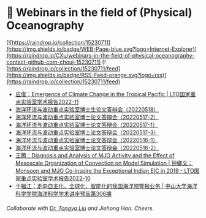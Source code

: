 # 🌊 Webinars in the field of (Physical) Oceanography

[![https://raindrop.io/collection/15230711](https://img.shields.io/badge/WEB-Page-blue.svg?logo=Internet-Explorer)](https://raindrop.io/CXu/webinars-in-the-field-of-physical-oceanography-contact-github-com-chouj-15230711) [![https://raindrop.io/collection/15230711/feed](https://img.shields.io/badge/RSS-Feed-orange.svg?logo=rss)](https://raindrop.io/collection/15230711/feed)

<!-- BLOG-POST-LIST:START -->
- [应俊：Emergence of Climate Change in the Tropical Pacific | LTO国家重点实验室学术报告2022-11](https://mp.weixin.qq.com/s/FIPD2wFZu0gHUkLrv25TPg)
- [海洋环流与波动重点实验室博士生论文答辩会（20220518）](https://mp.weixin.qq.com/s/yogL396jrXUx-S6Btt37Rw)
- [海洋环流与波动重点实验室博士论文答辩会（20220517-2）](https://mp.weixin.qq.com/s/vZRlPkvDJzHZKx-8bWRqZQ)
- [海洋环流与波动重点实验室博士论文答辩会（20220517-1）](https://mp.weixin.qq.com/s/F2pGr1ncI5H9H8q_cIlORw)
- [海洋环流与波动重点实验室博士论文答辩会（20220517-3）](https://mp.weixin.qq.com/s/5oMII4tEjP1kNOwTiOeACA)
- [海洋环流与波动重点实验室博士论文答辩会（20220516-1）](https://mp.weixin.qq.com/s/rqZbJNJDZmlONpvz6pkEZA)
- [海洋环流与波动重点实验室博士论文答辩会（20220516-2）](https://mp.weixin.qq.com/s/0vSHObuBIxbA5F1ue3VHdA)
- [王腾：Diagnosis and Analysis of MJO Activity and the Effect of Mesoscale Organization of Convection on Model Simulation | 钟卿文：Monsoon and MJO Co-inspire the Exceptional Indian EIC in 2019 - LTO国家重点实验室学术报告2022-10](https://mp.weixin.qq.com/s/mkTjbDEJTpxaJ2eW7KUQyg)
- [于福江：走向自主化、全球化、智能化的我国海洋预警报业务 | 中山大学海洋科学学院海洋科学学术讲座预告第306期](https://marine.sysu.edu.cn/event/9055)
<!-- BLOG-POST-LIST:END -->

###### Collaborate with [Dr. Tongya Liu](https://liutongya.github.io/) and Jiehong Han. Cheers.
